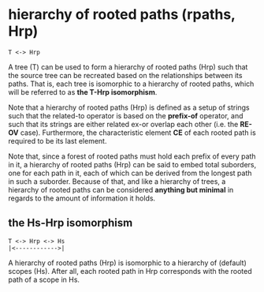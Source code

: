 
# hierarchy of rooted paths (rpaths, Hrp)

```
T <-> Hrp
```

A tree (T) can be used to form a hierarchy of rooted paths (Hrp) such that
the source tree can be recreated based on the relationships between its paths.
That is, each tree is isomorphic to a hierarchy of rooted paths, which will
be referred to as **the T-Hrp isomorphism**.

Note that a hierarchy of rooted paths (Hrp) is defined as a setup of strings
such that the related-to operator is based on the **prefix-of** operator,
and such that its strings are either related ex-or overlap each other (i.e.
the **RE-OV** case). Furthermore, the characteristic element **CE** of each
rooted path is required to be its last element.

Note that, since a forest of rooted paths must hold each prefix of every path
in it, a hierarchy of rooted paths (Hrp) can be said to embed total suborders,
one for each path in it, each of which can be derived from the longest path
in such a suborder. Because of that, and like a hierarchy of trees, a hierarchy
of rooted paths can be considered **anything but minimal** in regards to the
amount of information it holds.

## the Hs-Hrp isomorphism

```
T <-> Hrp <-> Hs
|<------------>|
```

A hierarchy of rooted paths (Hrp) is isomorphic to a hierarchy of (default)
scopes (Hs). After all, each rooted path in Hrp corresponds with the rooted
path of a scope in Hs.
